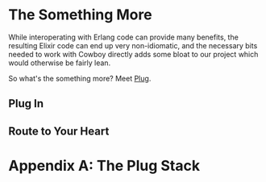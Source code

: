 # The Something More

While interoperating with Erlang code can provide many benefits,
the resulting Elixir code can end up very non-idiomatic, and the
necessary bits needed to work with Cowboy directly adds some
bloat to our project which would otherwise be fairly lean.

So what's the something more? Meet [Plug][plug].

## Plug In
## Route to Your Heart

# Appendix A: The Plug Stack

[plug]: https://github.com/elixir-lang/plug
